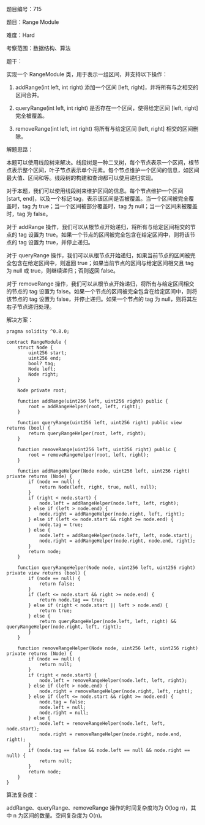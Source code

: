 题目编号：715

题目：Range Module

难度：Hard

考察范围：数据结构、算法

题干：

实现一个 RangeModule 类，用于表示一组区间，并支持以下操作：

1. addRange(int left, int right) 添加一个区间 [left, right]，并将所有与之相交的区间合并。

2. queryRange(int left, int right) 是否存在一个区间，使得给定区间 [left, right] 完全被覆盖。

3. removeRange(int left, int right) 将所有与给定区间 [left, right] 相交的区间删除。

解题思路：

本题可以使用线段树来解决。线段树是一种二叉树，每个节点表示一个区间，根节点表示整个区间，叶子节点表示单个元素。每个节点维护一个区间的信息，如区间最大值、区间和等。线段树的构建和查询都可以使用递归实现。

对于本题，我们可以使用线段树来维护区间的信息。每个节点维护一个区间 [start, end]，以及一个标记 tag，表示该区间是否被覆盖。当一个区间被完全覆盖时，tag 为 true；当一个区间被部分覆盖时，tag 为 null；当一个区间未被覆盖时，tag 为 false。

对于 addRange 操作，我们可以从根节点开始递归，将所有与给定区间相交的节点的 tag 设置为 true。如果一个节点的区间被完全包含在给定区间中，则将该节点的 tag 设置为 true，并停止递归。

对于 queryRange 操作，我们可以从根节点开始递归，如果当前节点的区间被完全包含在给定区间中，则返回 true；如果当前节点的区间与给定区间相交且 tag 为 null 或 true，则继续递归；否则返回 false。

对于 removeRange 操作，我们可以从根节点开始递归，将所有与给定区间相交的节点的 tag 设置为 false。如果一个节点的区间被完全包含在给定区间中，则将该节点的 tag 设置为 false，并停止递归。如果一个节点的 tag 为 null，则将其左右子节点递归处理。

解决方案：

```
pragma solidity ^0.8.0;

contract RangeModule {
    struct Node {
        uint256 start;
        uint256 end;
        bool? tag;
        Node left;
        Node right;
    }

    Node private root;

    function addRange(uint256 left, uint256 right) public {
        root = addRangeHelper(root, left, right);
    }

    function queryRange(uint256 left, uint256 right) public view returns (bool) {
        return queryRangeHelper(root, left, right);
    }

    function removeRange(uint256 left, uint256 right) public {
        root = removeRangeHelper(root, left, right);
    }

    function addRangeHelper(Node node, uint256 left, uint256 right) private returns (Node) {
        if (node == null) {
            return Node(left, right, true, null, null);
        }
        if (right < node.start) {
            node.left = addRangeHelper(node.left, left, right);
        } else if (left > node.end) {
            node.right = addRangeHelper(node.right, left, right);
        } else if (left <= node.start && right >= node.end) {
            node.tag = true;
        } else {
            node.left = addRangeHelper(node.left, left, node.start);
            node.right = addRangeHelper(node.right, node.end, right);
        }
        return node;
    }

    function queryRangeHelper(Node node, uint256 left, uint256 right) private view returns (bool) {
        if (node == null) {
            return false;
        }
        if (left <= node.start && right >= node.end) {
            return node.tag == true;
        } else if (right < node.start || left > node.end) {
            return true;
        } else {
            return queryRangeHelper(node.left, left, right) && queryRangeHelper(node.right, left, right);
        }
    }

    function removeRangeHelper(Node node, uint256 left, uint256 right) private returns (Node) {
        if (node == null) {
            return null;
        }
        if (right < node.start) {
            node.left = removeRangeHelper(node.left, left, right);
        } else if (left > node.end) {
            node.right = removeRangeHelper(node.right, left, right);
        } else if (left <= node.start && right >= node.end) {
            node.tag = false;
            node.left = null;
            node.right = null;
        } else {
            node.left = removeRangeHelper(node.left, left, node.start);
            node.right = removeRangeHelper(node.right, node.end, right);
        }
        if (node.tag == false && node.left == null && node.right == null) {
            return null;
        }
        return node;
    }
}
```

算法复杂度：

addRange、queryRange、removeRange 操作的时间复杂度均为 O(log n)，其中 n 为区间的数量。空间复杂度为 O(n)。